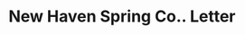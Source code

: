 ---
doi: 10.7916/D8PG33VN
date_other: '1870'
date_other_textual: 1870-1879
form: correspondence
genre:
- Letters (correspondence)
name:
- New Haven Spring Co.
object_in_context_url: https://biggert.cul.columbia.edu/items/view/ave_biggert_01827
subject_hierarchical_geographic:
- New Haven, Connecticut, United States
subject_name:
- New Haven Spring Co.
title: New Haven Spring Co.. Letter
sort_title: New Haven Spring Co.. Letter
call_number: ave_biggert_01827
coordinates:
- 41.309999999999995,-72.92361111111111
pid: ave_biggert_01827
identifiers: ave_biggert_01827
permalink: /biggert/ave_biggert_01827/
layout: iiif-image-page
---